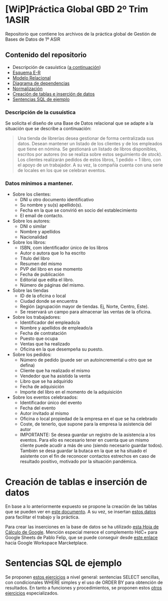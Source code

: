 # [WiP]Práctica Global GBD 2º Trim 1ASIR
Repositorio que contiene los archivos de la práctica global de Gestión de Bases de Datos de 1º ASIR

## Contenido del repositorio
 - Descripción de casuística ([a continuación](#descripción-de-la-cusuística))
 - [Esquema E-R](https://github.com/gonzaleztroyano/asir1-gbd-practicaglobal/raw/main/DiagramaEntidadRelacion.png)
 - [Modelo Relacional](./ModeloRelacional.pdf)
 - [Diagrama de dependencias](./Dependencias.pdf)
 - [Normalización](./Normalización.pdf)
 - [Creación de tablas e inserción de datos](#Creación-de-tablas-e-inserción-de-datos)
 - [Sentencias SQL de ejemplo](#Sentencias-SQL-de-ejemplo)

### Descripción de la cusuística
Se solicita el diseño de una Base de Datos relacional que se adapte a la situación que se describe a continuación:
> Una tienda de librerías desea gestionar de forma centralizada sus datos. 
> Desean mantener un listado de los clientes y de los empleados que tiene en nómina. Se gestionará un listado de libros disponibles, escritos por autores (no se realiza sobre estos seguimiento de *stock*). Los clientes realizarán pedidos de estos libros, 1 pedido = 1 libro, con el apoyo de un trabajador. 
> A su vez, la compañía cuenta con una serie de locales en los que se celebran eventos. 

### Datos mínimos a mantener.
 - Sobre los clientes:
   - DNI u otro documento identificativo
   - Su nombre y su(s) apellido(s).
   - Fecha en la que se convirió en socio del establecimiento
   - El email de contacto.
 - Sobre los autores:
   - DNI o similar
   - Nombre y apellidos
   - Nacionalidad
- Sobre los libros:
  - ISBN, com identificador único de los libros
  - Autor o autora que lo ha escrito
  - Título del libro
  - Resumen del mismo
  - PVP del libro en ese momento
  - Fecha de publicación
  - Editorial que edita el libro. 
  - Número de páginas del mismo.
- Sobre las tiendas
  - ID de la oficina o local
  - Ciudad donde se encuentra
  - Región (agrupación mayor de tiendas. Ej, Norte, Centro, Este).
  - Se reservará un campo para almacenar las ventas de la oficina.
- Sobre los trabajadores:
  - Identificador del empleado/a
  - Nombre y apellidos de empleado/a
  - Fecha de contratación
  - Puesto que ocupa
  - Ventas que ha realizado
  - Oficina en la que desempeña su puesto. 
- Sobre los pedidos:
  - Número de pedido (puede ser un autoincremental u otro que se defina)
  - Cliente que ha realizado el mismo
  - Vendedor que ha asistido la venta
  - Libro que se ha adquirido
  - Fecha de adquisición
  - Importe del libro en el momento de la adquisición
- Sobre los eventos celebraados:
  - Identificador único del evento
  - Fecha del evento
  - Autor invitado al mismo
  - Oficina o local propiedad de la empresa en el que se ha celebrado
  - Coste, de tenerlo, que supone para la empresa la asistencia del autor
  - IMPORTANTE: Se desea guardar un registro de la asistencia a los eventos. Para ello es necesario tener en cuenta que un mismo cliente puede acudir a más de uno (siendo necesario guardar todos). También se desa guardar la butaca en la que se ha situado el asistente con el fin de reconocer contactos estrechos en caso de resultado positivo, motivado por la situación pandémica.  


# Creación de tablas e inserción de datos
En base a lo anteriormente expuesto se propone la creación de las tablas que se pueden ver en [este documento](./creacion_tablas-libros.txt).
A su vez, se insertan [estos datos](./inserciones-libros.txt) para facilitar el trabajo y la práctica. 

Para crear las inserciones en la base de datos se ha utilizado [esta Hoja de Cálculo de Google](https://docs.google.com/spreadsheets/d/e/2PACX-1vRTuZgZKcHg35HDMT9gsCXMrqt1-WcHcI21dyb-phopM0MM-CRkt8QwqzMp2MkmdpS7h2i5SHkEiioN/pubhtml). Mención especial merece el complemento HdC+ para Google Sheets de Pablo Felip, que se puede conseguir desde [este enlace](https://workspace.google.com/marketplace/app/hdc+/410659432888) hacia Google Workspace Marcketplace.


# Sentencias SQL de ejemplo
Se proponen [estos ejercicios](./SentenciasSQL-1.pdf) a nivel general: sentencias SELECT sencillas, con condicionales WHERE simples y el uso de ORDER BY para obtención de resultados. 
En tanto a funciones y procedimientos, se proponen estos [otros ejercicios](./SentenciasSQL-2.pdf) especializados. 
